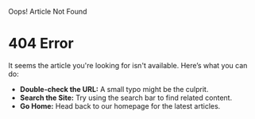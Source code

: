 Oops! Article Not Found

# 404 Error

It seems the article you're looking for isn't available. Here’s what you can do:

- **Double-check the URL:** A small typo might be the culprit.
- **Search the Site:** Try using the search bar to find related content.
- **Go Home:** Head back to our homepage for the latest articles.
